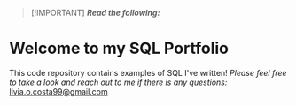 >  [!IMPORTANT]
> ***Read the following:*** 


# Welcome to my SQL Portfolio
This code repository contains examples of SQL I've written!
_Please feel free to take a look and reach out to me if there is any questions:_ livia.o.costa99@gmail.com
